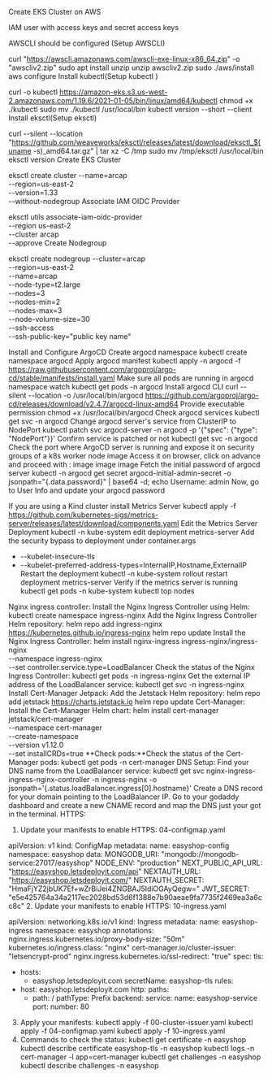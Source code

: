 Create EKS Cluster on AWS

IAM user with access keys and secret access keys

AWSCLI should be configured (Setup AWSCLI)

curl "https://awscli.amazonaws.com/awscli-exe-linux-x86_64.zip" -o "awscliv2.zip"
sudo apt install unzip
unzip awscliv2.zip
sudo ./aws/install
aws configure
Install kubectl(Setup kubectl )

curl -o kubectl https://amazon-eks.s3.us-west-2.amazonaws.com/1.19.6/2021-01-05/bin/linux/amd64/kubectl
chmod +x ./kubectl
sudo mv ./kubectl /usr/local/bin
kubectl version --short --client
Install eksctl(Setup eksctl)

curl --silent --location "https://github.com/weaveworks/eksctl/releases/latest/download/eksctl_$(uname -s)_amd64.tar.gz" | tar xz -C /tmp
sudo mv /tmp/eksctl /usr/local/bin
eksctl version
Create EKS Cluster

eksctl create cluster --name=arcap \
                    --region=us-east-2 \
                    --version=1.33 \
                    --without-nodegroup
Associate IAM OIDC Provider

eksctl utils associate-iam-oidc-provider \
  --region us-east-2 \
  --cluster arcap \
  --approve
Create Nodegroup

eksctl create nodegroup --cluster=arcap \
                     --region=us-east-2\
                     --name=arcap \
                     --node-type=t2.large \
                     --nodes=3 \
                     --nodes-min=2 \
                     --nodes-max=3 \
                     --node-volume-size=30 \
                     --ssh-access \
                     --ssh-public-key="public key name"

Install and Configure ArgoCD
Create argocd namespace
kubectl create namespace argocd
Apply argocd manifest
kubectl apply -n argocd -f https://raw.githubusercontent.com/argoproj/argo-cd/stable/manifests/install.yaml
Make sure all pods are running in argocd namespace
watch kubectl get pods -n argocd
Install argocd CLI
curl --silent --location -o /usr/local/bin/argocd https://github.com/argoproj/argo-cd/releases/download/v2.4.7/argocd-linux-amd64
Provide executable permission
chmod +x /usr/local/bin/argocd
Check argocd services
kubectl get svc -n argocd
Change argocd server's service from ClusterIP to NodePort
kubectl patch svc argocd-server -n argocd -p '{"spec": {"type": "NodePort"}}'
Confirm service is patched or not
kubectl get svc -n argocd
Check the port where ArgoCD server is running and expose it on security groups of a k8s worker node image
Access it on browser, click on advance and proceed with
<public-ip-worker>:<port>
image image image
Fetch the initial password of argocd server
kubectl -n argocd get secret argocd-initial-admin-secret -o jsonpath="{.data.password}" | base64 -d; echo
Username: admin
Now, go to User Info and update your argocd password



If you are using a Kind cluster install Metrics Server
kubectl apply -f https://github.com/kubernetes-sigs/metrics-server/releases/latest/download/components.yaml
Edit the Metrics Server Deployment
kubectl -n kube-system edit deployment metrics-server
Add the security bypass to deployment under container.args
- --kubelet-insecure-tls
- --kubelet-preferred-address-types=InternalIP,Hostname,ExternalIP
Restart the deployment
kubectl -n kube-system rollout restart deployment metrics-server
Verify if the metrics server is running
kubectl get pods -n kube-system
kubectl top nodes



Nginx ingress controller:
Install the Nginx Ingress Controller using Helm:
kubectl create namespace ingress-nginx
Add the Nginx Ingress Controller Helm repository:
helm repo add ingress-nginx https://kubernetes.github.io/ingress-nginx
helm repo update
Install the Nginx Ingress Controller:
helm install nginx-ingress ingress-nginx/ingress-nginx \
  --namespace ingress-nginx \
  --set controller.service.type=LoadBalancer
Check the status of the Nginx Ingress Controller:
kubectl get pods -n ingress-nginx
Get the external IP address of the LoadBalancer service:
kubectl get svc -n ingress-nginx
Install Cert-Manager
Jetpack: Add the Jetstack Helm repository:
helm repo add jetstack https://charts.jetstack.io
helm repo update
Cert-Manager: Install the Cert-Manager Helm chart:
helm install cert-manager jetstack/cert-manager \
  --namespace cert-manager \
  --create-namespace \
  --version v1.12.0 \
  --set installCRDs=true
**Check pods:**Check the status of the Cert-Manager pods:
kubectl get pods -n cert-manager
DNS Setup: Find your DNS name from the LoadBalancer service:
kubectl get svc nginx-ingress-ingress-nginx-controller -n ingress-nginx -o jsonpath='{.status.loadBalancer.ingress[0].hostname}'
Create a DNS record for your domain pointing to the LoadBalancer IP.
Go to your godaddy dashboard and create a new CNAME record and map the DNS just your got in the terminal.
HTTPS:
1. Update your manifests to enable HTTPS:
04-configmap.yaml

apiVersion: v1
kind: ConfigMap
metadata:
  name: easyshop-config
  namespace: easyshop
data:
  MONGODB_URI: "mongodb://mongodb-service:27017/easyshop"
  NODE_ENV: "production"
  NEXT_PUBLIC_API_URL: "https://easyshop.letsdeployit.com/api"
  NEXTAUTH_URL: "https://easyshop.letsdeployit.com/"
  NEXTAUTH_SECRET: "HmaFjYZ2jbUK7Ef+wZrBiJei4ZNGBAJ5IdiOGAyQegw="
  JWT_SECRET: "e5e425764a34a2117ec2028bd53d6f1388e7b90aeae9fa7735f2469ea3a6cc8c"
2. Update your manifests to enable HTTPS:
10-ingress.yaml

apiVersion: networking.k8s.io/v1
kind: Ingress
metadata:
  name: easyshop-ingress
  namespace: easyshop
  annotations:
    nginx.ingress.kubernetes.io/proxy-body-size: "50m"
    kubernetes.io/ingress.class: "nginx"
    cert-manager.io/cluster-issuer: "letsencrypt-prod"
    nginx.ingress.kubernetes.io/ssl-redirect: "true"
spec:
  tls:
  - hosts:
    - easyshop.letsdeployit.com
    secretName: easyshop-tls
  rules:
  - host: easyshop.letsdeployit.com
    http:
      paths:
      - path: /
        pathType: Prefix
        backend:
          service:
            name: easyshop-service
            port:
              number: 80
3. Apply your manifests:
kubectl apply -f 00-cluster-issuer.yaml
kubectl apply -f 04-configmap.yaml
kubectl apply -f 10-ingress.yaml
4. Commands to check the status:
kubectl get certificate -n easyshop
kubectl describe certificate easyshop-tls -n easyshop
kubectl logs -n cert-manager -l app=cert-manager
kubectl get challenges -n easyshop
kubectl describe challenges -n easyshop
